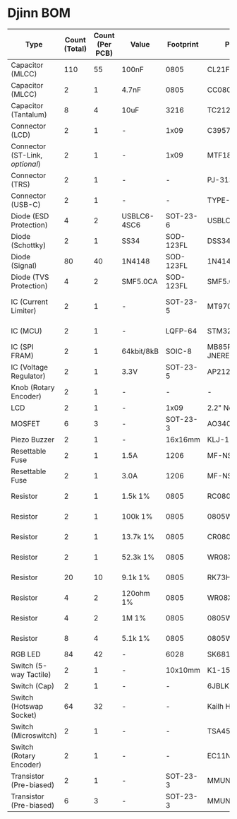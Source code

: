 # Djinn BOM

| Type                            | Count (Total) | Count (Per PCB) | Value       | Footprint | Part Number          | Link                                                                                                                                                                                    |
|---------------------------------|---------------|-----------------|-------------|-----------|----------------------|-----------------------------------------------------------------------------------------------------------------------------------------------------------------------------------------|
| Capacitor (MLCC)                | 110           | 55              | 100nF       | 0805      | CL21F104ZBCNNNC      | https://lcsc.com/product-detail/Multilayer-Ceramic-Capacitors-MLCC-SMD-SMT_Samsung-Electro-Mechanics-CL21F104ZBCNNNC_C1760.html                                                         |
| Capacitor (MLCC)                | 2             | 1               | 4.7nF       | 0805      | CC0805KRX7R9BB472    | https://lcsc.com/product-detail/Multilayer-Ceramic-Capacitors-MLCC-SMD-SMT_YAGEO-CC0805KRX7R9BB472_C107153.html                                                                         |
| Capacitor (Tantalum)            | 8             | 4               | 10uF        | 3216      | TC212A106K016Y       | https://lcsc.com/product-detail/Tantalum-Capacitors_Sunlord-TC212A106K016Y_C108529.html                                                                                                 |
| Connector (LCD)                 | 2             | 1               | -           | 1x09      | C39576               | https://lcsc.com/product-detail/Pin-Header-Female-Header_BOOMELE-Boom-Precision-Elec-C39576_C39576.html                                                                                 |
| Connector (ST-Link, *optional*) | 2             | 1               | -           | 1x09      | MTF185-205SY3        | https://lcsc.com/product-detail/Pin-Header-Female-Header_MINTRON-MTF185-205SY3_C358738.html                                                                                             |
| Connector (TRS)                 | 2             | 1               | -           | -         | PJ-3136-B            | https://lcsc.com/product-detail/Audio-Video-Connectors_XKB-Connectivity-PJ-3136-B_C381131.html                                                                                          |
| Connector (USB-C)               | 2             | 1               | -           | -         | TYPE-C-31-M-12       | https://lcsc.com/product-detail/USB-Connectors_Korean-Hroparts-Elec-TYPE-C-31-M-12_C165948.html                                                                                         |
| Diode (ESD Protection)          | 4             | 2               | USBLC6-4SC6 | SOT-23-6  | USBLC6-4SC6          | https://lcsc.com/product-detail/Diodes-ESD_STMicroelectronics_USBLC6-4SC6_USBLC6-4SC6_C111212.html                                                                                      |
| Diode (Schottky)                | 2             | 1               | SS34        | SOD-123FL | DSS34                | https://lcsc.com/product-detail/Schottky-Barrier-Diodes-SBD_BORN-DSS34_C511866.html                                                                                                     |
| Diode (Signal)                  | 80            | 40              | 1N4148      | SOD-123FL | 1N4148WL             | https://lcsc.com/product-detail/Switching-Diode_Shandong-Jingdao-Microelectronics-1N4148WL_C108804.html                                                                                 |
| Diode (TVS Protection)          | 4             | 2               | SMF5.0CA    | SOD-123FL | SMF5.0CA             | https://lcsc.com/product-detail/TVS_MDD-Microdiode-Electronics-SMF5-0CA_C364279.html                                                                                                    |
| IC (Current Limiter)            | 2             | 1               | -           | SOT-23-5  | MT9700 *or* DIO7002  | https://lcsc.com/product-detail/PMIC-Power-Distribution-Switches_MT9700_C89855.html *or* https://lcsc.com/product-detail/PMIC-Power-Distribution-Switches_DIOO-DIO7002AST5_C403840.html |
| IC (MCU)                        | 2             | 1               | -           | LQFP-64   | STM32G474RET6        | https://au.mouser.com/ProductDetail/STMicroelectronics/STM32G474RET6?qs=%2Fha2pyFaduhBp7B0yN03ycB%252BZ%252BLXFeacrURrEXR6i%252Bv3eck5WgVsdQ%3D%3D                                      |
| IC (SPI FRAM)                   | 2             | 1               | 64kbit/8kB  | SOIC-8    | MB85RS64PNF-G-JNERE1 | https://lcsc.com/product-detail/FRAM_FUJITSU-MB85RS64PNF-G-JNERE1_C8741.html                                                                                                            |
| IC (Voltage Regulator)          | 2             | 1               | 3.3V        | SOT-23-5  | AP2127K-3.3TRG1      | https://lcsc.com/product-detail/Dropout-Regulators-LDO_Diodes-Incorporated-AP2127K-3-3TRG1_C156285.html                                                                                 |
| Knob (Rotary Encoder)           | 2             | 1               | -           | -         | -                    | https://www.aliexpress.com/item/32802067713.html                                                                                                                                        |
| LCD                             | 2             | 1               | -           | 1x09      | 2.2" No Touch        | https://www.aliexpress.com/item/4000219159401.html                                                                                                                                      |
| MOSFET                          | 6             | 3               | -           | SOT-23-3  | AO3401A              | https://lcsc.com/product-detail/MOSFET_UMW-Youtai-Semiconductor-Co-Ltd-AO3401A_C347476.html                                                                                             |
| Piezo Buzzer                    | 2             | 1               | -           | 16x16mm   | KLJ-1625             | https://lcsc.com/product-detail/Buzzers_KELIKING-KLJ-1625_C201041.html                                                                                                                  |
| Resettable Fuse                 | 2             | 1               | 1.5A        | 1206      | MF-NSMF075-2         | https://lcsc.com/product-detail/PTC-Resettable-Fuses_BOURNS-MF-NSMF075-2_C89653.html                                                                                                    |
| Resettable Fuse                 | 2             | 1               | 3.0A        | 1206      | MF-NSMF150-2         | https://lcsc.com/product-detail/PTC-Resettable-Fuses_BOURNS-MF-NSMF150-2_C89655.html                                                                                                    |
| Resistor                        | 2             | 1               | 1.5k 1%     | 0805      | RC0805FR-071K5L      | https://lcsc.com/product-detail/Chip-Resistor-Surface-Mount_YAGEO-RC0805FR-071K5L_C114555.html                                                                                          |
| Resistor                        | 2             | 1               | 100k 1%     | 0805      | 0805W8F1003T5E       | https://lcsc.com/product-detail/Chip-Resistor-Surface-Mount_UNI-ROYAL-Uniroyal-Elec-0805W8F1003T5E_C149504.html                                                                         |
| Resistor                        | 2             | 1               | 13.7k 1%    | 0805      | CR0805F81372G        | https://lcsc.com/product-detail/Chip-Resistor-Surface-Mount_LIZ-Elec-CR0805F81372G_C101466.html                                                                                         |
| Resistor                        | 2             | 1               | 52.3k 1%    | 0805      | WR08X5232FTL         | https://lcsc.com/product-detail/Chip-Resistor-Surface-Mount_Walsin-Tech-Corp-WR08X5232FTL_C170927.html                                                                                  |
| Resistor                        | 20            | 10              | 9.1k 1%     | 0805      | RK73H2ATTD9101F      | https://lcsc.com/product-detail/Chip-Resistor-Surface-Mount_KOA-Speer-Elec-RK73H2ATTD9101F_C317276.html                                                                                 |
| Resistor                        | 4             | 2               | 120ohm 1%   | 0805      | WR08X1200FTL         | https://lcsc.com/product-detail/Chip-Resistor-Surface-Mount_Walsin-Tech-Corp-WR08X1200FTL_C163960.html                                                                                  |
| Resistor                        | 4             | 2               | 1M 1%       | 0805      | 0805W8F1004T5E       | https://lcsc.com/product-detail/Chip-Resistor-Surface-Mount_UNI-ROYAL-Uniroyal-Elec-0805W8F1004T5E_C17514.html                                                                          |
| Resistor                        | 8             | 4               | 5.1k 1%     | 0805      | 0805W8F5101T5E       | https://lcsc.com/product-detail/Chip-Resistor-Surface-Mount_UNI-ROYAL-Uniroyal-Elec-0805W8F5101T5E_C27834.html                                                                          |
| RGB LED                         | 84            | 42              | -           | 6028      | SK6812Mini-E         | https://www.aliexpress.com/item/4000475685852.html                                                                                                                                      |
| Switch (5-way Tactile)          | 2             | 1               | -           | 10x10mm   | K1-1506DN-01         | https://lcsc.com/product-detail/5-way-Tactile-Switches_Korean-Hroparts-Elec-K1-1506DN-01_C145911.html                                                                                   |
| Switch (Cap)                    | 2             | 1               | -           | -         | 6JBLK                | https://lcsc.com/product-detail/Switch-accessories-or-Caps_E-Switch-6JBLK_C273384.html                                                                                                  |
| Switch (Hotswap Socket)         | 64            | 32              | -           | -         | Kailh Hotswap        | https://www.aliexpress.com/item/32903471019.html                                                                                                                                        |
| Switch (Microswitch)            | 2             | 1               | -           | -         | TSA451G50-250        | https://lcsc.com/product-detail/Tactile-Switches_BRIGHT-TSA451G50-250_C294483.html                                                                                                      |
| Switch (Rotary Encoder)         | 2             | 1               | -           | -         | EC11N1525404         | https://lcsc.com/product-detail/Coded-Rotary-Switches_ALPS-Electric-EC11N1525404_C470748.html                                                                                           |
| Transistor (Pre-biased)         | 2             | 1               | -           | SOT-23-3  | MMUN2133LT1G         | https://lcsc.com/product-detail/Digital-Transistors_ON-Semiconductor-MMUN2133LT1G_C86182.html                                                                                           |
| Transistor (Pre-biased)         | 6             | 3               | -           | SOT-23-3  | MMUN2233LT1G         | https://lcsc.com/product-detail/Transistors-NPN-PNP_ON-Semiconductor-MMUN2233LT1G_C86932.html                                                                                           |